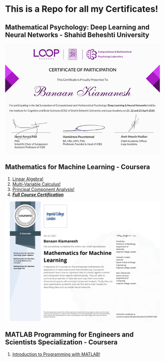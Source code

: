 # This is a Repo for all my Certificates!

## Mathematical Psychology: Deep Learning and Neural Networks - Shahid Beheshti University
![](images/LoopAcademy.jpg)

## Mathematics for Machine Learning - Coursera
1. [Linear Algebra!](https://www.coursera.org/verify/BB2NN94SPZJK)
2. [Multi-Variable Calculus!](https://www.coursera.org/verify/MS7LAE2FD3G8)
3. [Principal Component Analysis!](https://www.coursera.org/verify/923VR6SR9S6M)
4. ***[Full Course Certification](https://www.coursera.org/verify/specialization/CLGZVPDTLV66)***

![](images/Certif.jpg)


## MATLAB Programming for Engineers and Scientists Specialization - Coursera
1. [Introduction to Programming with MATLAB!](https://www.coursera.org/verify/URCJYST93VND)
